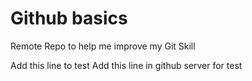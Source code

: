 # Github basics
Remote Repo to help me improve my Git Skill


Add this line to test
Add this line in github server for test 
